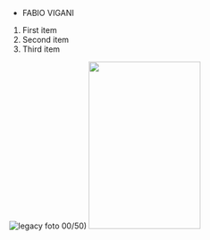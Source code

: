 * FABIO VIGANI 

1. First item
2. Second item
3. Third item

![legacy foto](https://github.com/user-attachments/assets/cf54e570-9076-485e-95dd-04006b922a21)
00/50)
<img src='https://github.com/user-attachments/assets/cf54e570-9076-485e-95dd-04006b922a21' width='200' height='300'>

